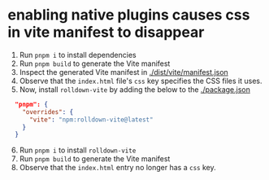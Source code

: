 # enabling native plugins causes css in vite manifest to disappear

1. Run `pnpm i` to install dependencies
2. Run `pnpm build` to generate the Vite manifest
3. Inspect the generated Vite manifest in [./dist/vite/manifest.json](./dist/.vite/manifest.json)
4. Observe that the `index.html` file's `css` key specifies the CSS files it uses.
5. Now, install `rolldown-vite` by adding the below to the [./package.json](./package.json)

```json
  "pnpm": {
    "overrides": {
      "vite": "npm:rolldown-vite@latest"
    }
  }
```

6. Run `pnpm i` to install `rolldown-vite`
7. Run `pnpm build` to generate the Vite manifest
8. Observe that the `index.html` entry no longer has a `css` key.
